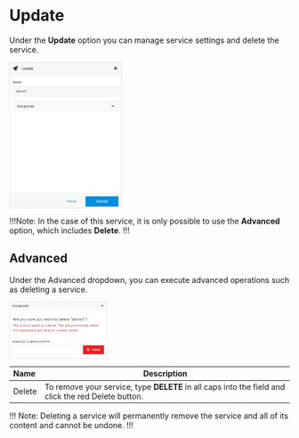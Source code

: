 # Update

Under the **Update** option you can manage service settings and delete the service.

<img src="../../../images/updateservice.jpg" alt="updateservice" style="width: 40%; display: block"></a>

!!!Note:
In the case of this service, it is only possible to use the **Advanced** option, which includes **Delete**.
!!!

## Advanced

Under the Advanced dropdown, you can execute advanced operations such as deleting a service. 

<img src="../../../images/updateservice2.jpg" alt="updateservice2" style="width: 35%; display: block"></a>

**Name** | **Description** 
:--- | ---
Delete | To remove your service, type **DELETE** in all caps into the field and click the red Delete button.

!!! Note:
Deleting a service will permanently remove the service and all of its content and cannot be undone.
!!!
